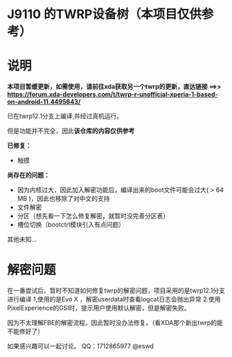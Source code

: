  # J9110 的TWRP设备树（本项目仅供参考）
 
# 说明

**本项目暂缓更新，如需使用，请前往xda获取另一个twrp的更新，直达链接 ==>>**
**<a href="https://forum.xda-developers.com/t/twrp-r-unofficial-xperia-1-based-on-android-11.4495643/">https://forum.xda-developers.com/t/twrp-r-unofficial-xperia-1-based-on-android-11.4495643/</a>**


已在twrp12.1分支上编译,并经过真机运行。

但是功能并不完全，因此**该仓库的内容仅供参考**

**已修复：**

- 触摸

**尚存在的问题：**

- 因为内核过大，因此加入解密功能后，编译出来的boot文件可能会过大( > 64 MB )，因此也移除了对中文的支持
- 文件解密
- 分区（想先看一下怎么修复解密，就暂时没完善分区表）
- 槽位切换（bootctrl模块引入有点问题）

其他未知...

# 解密问题
 
在一番尝试后，暂时不知道如何修复twrp的解密问题，项目采用的是twrp12.1分支进行编译
1,使用的是Evo X ，解密userdata时查看logcat日志会抛出异常
2.使用PixelExperience的GSI时，提示用户使用默认解密，但是解密失败。

因为不太理解FBE的解密流程，因此暂时没办法修复。（看XDA那个新出twrp的能不能修好了）


如果感兴趣可以一起讨论。
QQ：1712865977 @eswd
